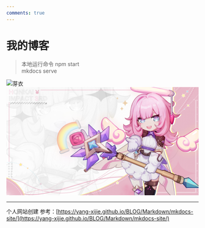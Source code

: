 ```yaml
---
comments: true
---
```


# 我的博客

> 本地运行命令
> npm start  
> mkdocs serve


![芽衣](./images/始源芽衣.gif "始源芽衣")
![妖精爱莉](./images/妖精爱莉.png "妖精爱莉")

---

个人网站创建 参考：[https://yang-xijie.github.io/BLOG/Markdown/mkdocs-site/](https://yang-xijie.github.io/BLOG/Markdown/mkdocs-site/)  
